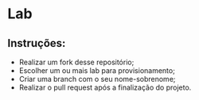# Lab

## Instruções:
- Realizar um fork desse repositório;
- Escolher um ou mais lab para provisionamento;
- Criar uma branch com o seu nome-sobrenome;
- Realizar o pull request após a finalização do projeto.